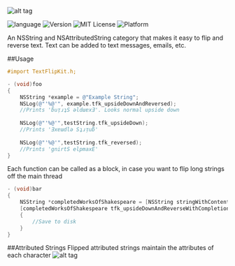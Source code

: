 ![alt tag](http://i.imgur.com/YgHTge5.png)

![language](https://img.shields.io/badge/Language-Objective--C-8E44AD.svg)
![Version](https://img.shields.io/badge/Pod-%20v0.1.0%20-96281B.svg)
![MIT License](https://img.shields.io/github/license/mashape/apistatus.svg)
![Platform](https://img.shields.io/badge/platform-%20iOS%20-lightgrey.svg)

An NSString and NSAttributedString category that makes it easy to flip and reverse text. Text can be added to text messages, emails, etc.

##Usage
```objective-c
#import TextFlipKit.h;

- (void)foo
{
    NSString *example = @"Example String";
    NSLog(@"'%@'", example.tfk_upsideDownAndReversed);
    //Prints 'ƃuᴉɹʇS ǝldɯɐxƎ'. Looks normal upside down
    
    NSLog(@"'%@'",testString.tfk_upsideDown);
    //Prints 'Ǝxɐɯdlǝ Sʇɹᴉuƃ'
    
    NSLog(@"'%@'",testString.tfk_reversed);
    //Prints 'gnirtS elpmaxE'
}
```
Each function can be called as a block, in case you want to flip long strings off the main thread
```objective-c
- (void)bar
{
    NSString *completedWorksOfShakespeare = [NSString stringWithContentsOfFile:completedWorks encoding:NSASCIIStringEncoding error:nil];
    [completedWorksOfShakespeare tfk_upsideDownAndReverseWithCompletionBlock:^(NSString *upsideDownAndReversed)
    {
        //Save to disk
    }
}
```
##Attributed Strings
Flipped attributed strings maintain the attributes of each character
![alt tag](http://i.giphy.com/xTiTnoAvEaGz5fgEV2.gif)

